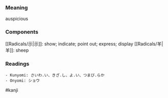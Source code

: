 ### Meaning

auspicious

### Components

[[Radicals/示|示]]: show; indicate; point out; express; display [[Radicals/羊|羊]]: sheep

### Readings

```
- Kunyomi: さいわ.い、きざ.し、よ.い、つまび.らか
- Onyomi: ショウ
```

#kanji
